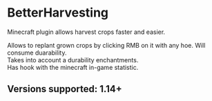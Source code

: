 # BetterHarvesting
Minecraft plugin allows harvest crops faster and easier. <br>

Allows to replant grown crops by clicking RMB on it with any hoe. Will consume duarability.<br>
Takes into account a durability enchantments.<br>
Has hook with the minecraft in-game statistic.

## Versions supported: 1.14+
